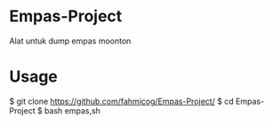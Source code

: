 # Empas-Project
Alat untuk dump empas moonton

# Usage
$ git clone https://github.com/fahmicog/Empas-Project/
$ cd Empas-Project
$ bash empas,sh
